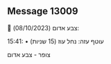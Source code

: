 ## Message 13009

🔴 צבע אדום (08/10/2023):

15:41:
• עוטף עזה: נחל עוז (15 שניות)

צופר - צבע אדום

